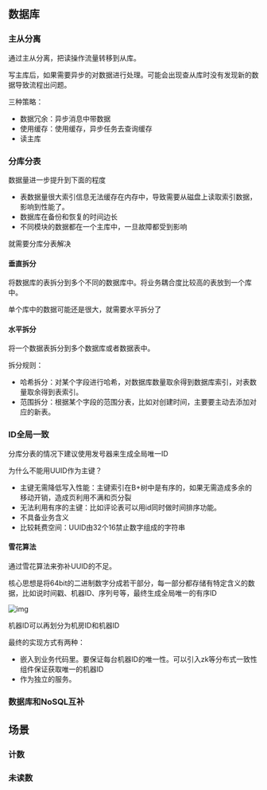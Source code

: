 ## 数据库

### 主从分离

通过主从分离，把读操作流量转移到从库。



写主库后，如果需要异步的对数据进行处理。可能会出现查从库时没有发现新的数据导致流程出问题。

三种策略：

- 数据冗余：异步消息中带数据
- 使用缓存：使用缓存，异步任务去查询缓存
- 读主库



### 分库分表

数据量进一步提升到下面的程度

- 表数据量很大索引信息无法缓存在内存中，导致需要从磁盘上读取索引数据，影响到性能了。
- 数据库在备份和恢复的时间边长
- 不同模块的数据都在一个主库中，一旦故障都受到影响

就需要分库分表解决

#### 垂直拆分

将数据库的表拆分到多个不同的数据库中。将业务耦合度比较高的表放到一个库中。

单个库中的数据可能还是很大，就需要水平拆分了

#### 水平拆分

将一个数据表拆分到多个数据库或者数据表中。

拆分规则：

- 哈希拆分：对某个字段进行哈希，对数据库数量取余得到数据库索引，对表数量取余得到表索引。
- 范围拆分：根据某个字段的范围分表，比如对创建时间，主要要主动去添加对应的新表。



### ID全局一致

分库分表的情况下建议使用发号器来生成全局唯一ID

为什么不能用UUID作为主键？

- 主键无需降低写入性能：主键索引在B+树中是有序的，如果无需造成多余的移动开销，造成页利用不满和页分裂
- 无法利用有序的主键：比如评论表可以用id同时做时间排序功能。
- 不具备业务含义
- 比较耗费空间：UUID由32个16禁止数字组成的字符串

#### 雪花算法

通过雪花算法来弥补UUID的不足。

核心思想是将64bit的二进制数字分成若干部分，每一部分都存储有特定含义的数据，比如说时间戳、机器ID、序列号等，最终生成全局唯一的有序ID

![img](https://static001.geekbang.org/resource/image/2d/8d/2dee7e8e227a339f8f3cb6e7b47c0c8d.jpg)



机器ID可以再划分为机房ID和机器ID



最终的实现方式有两种：

- 嵌入到业务代码里。要保证每台机器ID的唯一性。可以引入zk等分布式一致性组件保证获取唯一的机器ID
- 作为独立的服务。



### 数据库和NoSQL互补





## 场景

### 计数



### 未读数



